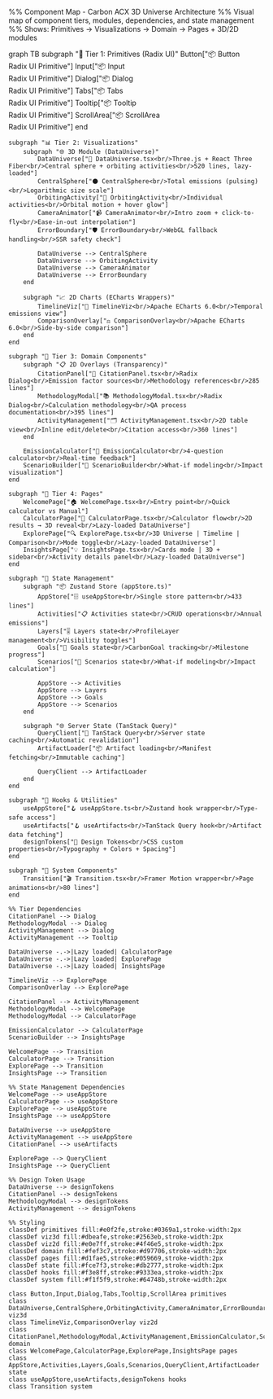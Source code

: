 %% Component Map - Carbon ACX 3D Universe Architecture
%% Visual map of component tiers, modules, dependencies, and state management
%% Shows: Primitives → Visualizations → Domain → Pages + 3D/2D modules

graph TB
    subgraph "🎨 Tier 1: Primitives (Radix UI)"
        Button["📦 Button<br/>Radix UI Primitive"]
        Input["📦 Input<br/>Radix UI Primitive"]
        Dialog["📦 Dialog<br/>Radix UI Primitive"]
        Tabs["📦 Tabs<br/>Radix UI Primitive"]
        Tooltip["📦 Tooltip<br/>Radix UI Primitive"]
        ScrollArea["📦 ScrollArea<br/>Radix UI Primitive"]
    end

    subgraph "📊 Tier 2: Visualizations"
        subgraph "🌐 3D Module (DataUniverse)"
            DataUniverse["🌌 DataUniverse.tsx<br/>Three.js + React Three Fiber<br/>Central sphere + orbiting activities<br/>520 lines, lazy-loaded"]
            CentralSphere["⚫ CentralSphere<br/>Total emissions (pulsing)<br/>Logarithmic size scale"]
            OrbitingActivity["🔵 OrbitingActivity<br/>Individual activities<br/>Orbital motion + hover glow"]
            CameraAnimator["📹 CameraAnimator<br/>Intro zoom + click-to-fly<br/>Ease-in-out interpolation"]
            ErrorBoundary["🛡️ ErrorBoundary<br/>WebGL fallback handling<br/>SSR safety check"]

            DataUniverse --> CentralSphere
            DataUniverse --> OrbitingActivity
            DataUniverse --> CameraAnimator
            DataUniverse --> ErrorBoundary
        end

        subgraph "📈 2D Charts (ECharts Wrappers)"
            TimelineViz["📅 TimelineViz<br/>Apache ECharts 6.0<br/>Temporal emissions view"]
            ComparisonOverlay["⚖️ ComparisonOverlay<br/>Apache ECharts 6.0<br/>Side-by-side comparison"]
        end
    end

    subgraph "🏢 Tier 3: Domain Components"
        subgraph "📋 2D Overlays (Transparency)"
            CitationPanel["📖 CitationPanel.tsx<br/>Radix Dialog<br/>Emission factor sources<br/>Methodology references<br/>285 lines"]
            MethodologyModal["📚 MethodologyModal.tsx<br/>Radix Dialog<br/>Calculation methodology<br/>QA process documentation<br/>395 lines"]
            ActivityManagement["🗂️ ActivityManagement.tsx<br/>2D table view<br/>Inline edit/delete<br/>Citation access<br/>360 lines"]
        end

        EmissionCalculator["🧮 EmissionCalculator<br/>4-question calculator<br/>Real-time feedback"]
        ScenarioBuilder["🔮 ScenarioBuilder<br/>What-if modeling<br/>Impact visualization"]
    end

    subgraph "📄 Tier 4: Pages"
        WelcomePage["🏠 WelcomePage.tsx<br/>Entry point<br/>Quick calculator vs Manual"]
        CalculatorPage["🧮 CalculatorPage.tsx<br/>Calculator flow<br/>2D results → 3D reveal<br/>Lazy-loaded DataUniverse"]
        ExplorePage["🔍 ExplorePage.tsx<br/>3D Universe | Timeline | Comparison<br/>Mode toggle<br/>Lazy-loaded DataUniverse"]
        InsightsPage["💡 InsightsPage.tsx<br/>Cards mode | 3D + sidebar<br/>Activity details panel<br/>Lazy-loaded DataUniverse"]
    end

    subgraph "🧠 State Management"
        subgraph "📦 Zustand Store (appStore.ts)"
            AppStore["🗄️ useAppStore<br/>Single store pattern<br/>433 lines"]
            Activities["📋 Activities state<br/>CRUD operations<br/>Annual emissions"]
            Layers["🎚️ Layers state<br/>ProfileLayer management<br/>Visibility toggles"]
            Goals["🎯 Goals state<br/>CarbonGoal tracking<br/>Milestone progress"]
            Scenarios["🔮 Scenarios state<br/>What-if modeling<br/>Impact calculation"]

            AppStore --> Activities
            AppStore --> Layers
            AppStore --> Goals
            AppStore --> Scenarios
        end

        subgraph "🌐 Server State (TanStack Query)"
            QueryClient["📡 TanStack Query<br/>Server state caching<br/>Automatic revalidation"]
            ArtifactLoader["📦 Artifact loading<br/>Manifest fetching<br/>Immutable caching"]

            QueryClient --> ArtifactLoader
        end
    end

    subgraph "🎣 Hooks & Utilities"
        useAppStore["🪝 useAppStore.ts<br/>Zustand hook wrapper<br/>Type-safe access"]
        useArtifacts["🪝 useArtifacts<br/>TanStack Query hook<br/>Artifact data fetching"]
        designTokens["🎨 Design Tokens<br/>CSS custom properties<br/>Typography + Colors + Spacing"]
    end

    subgraph "🧩 System Components"
        Transition["🎬 Transition.tsx<br/>Framer Motion wrapper<br/>Page animations<br/>80 lines"]
    end

    %% Tier Dependencies
    CitationPanel --> Dialog
    MethodologyModal --> Dialog
    ActivityManagement --> Dialog
    ActivityManagement --> Tooltip

    DataUniverse -.->|Lazy loaded| CalculatorPage
    DataUniverse -.->|Lazy loaded| ExplorePage
    DataUniverse -.->|Lazy loaded| InsightsPage

    TimelineViz --> ExplorePage
    ComparisonOverlay --> ExplorePage

    CitationPanel --> ActivityManagement
    MethodologyModal --> WelcomePage
    MethodologyModal --> CalculatorPage

    EmissionCalculator --> CalculatorPage
    ScenarioBuilder --> InsightsPage

    WelcomePage --> Transition
    CalculatorPage --> Transition
    ExplorePage --> Transition
    InsightsPage --> Transition

    %% State Management Dependencies
    WelcomePage --> useAppStore
    CalculatorPage --> useAppStore
    ExplorePage --> useAppStore
    InsightsPage --> useAppStore

    DataUniverse --> useAppStore
    ActivityManagement --> useAppStore
    CitationPanel --> useArtifacts

    ExplorePage --> QueryClient
    InsightsPage --> QueryClient

    %% Design Token Usage
    DataUniverse --> designTokens
    CitationPanel --> designTokens
    MethodologyModal --> designTokens
    ActivityManagement --> designTokens

    %% Styling
    classDef primitives fill:#e0f2fe,stroke:#0369a1,stroke-width:2px
    classDef viz3d fill:#dbeafe,stroke:#2563eb,stroke-width:2px
    classDef viz2d fill:#e0e7ff,stroke:#4f46e5,stroke-width:2px
    classDef domain fill:#fef3c7,stroke:#d97706,stroke-width:2px
    classDef pages fill:#d1fae5,stroke:#059669,stroke-width:2px
    classDef state fill:#fce7f3,stroke:#db2777,stroke-width:2px
    classDef hooks fill:#f3e8ff,stroke:#9333ea,stroke-width:2px
    classDef system fill:#f1f5f9,stroke:#64748b,stroke-width:2px

    class Button,Input,Dialog,Tabs,Tooltip,ScrollArea primitives
    class DataUniverse,CentralSphere,OrbitingActivity,CameraAnimator,ErrorBoundary viz3d
    class TimelineViz,ComparisonOverlay viz2d
    class CitationPanel,MethodologyModal,ActivityManagement,EmissionCalculator,ScenarioBuilder domain
    class WelcomePage,CalculatorPage,ExplorePage,InsightsPage pages
    class AppStore,Activities,Layers,Goals,Scenarios,QueryClient,ArtifactLoader state
    class useAppStore,useArtifacts,designTokens hooks
    class Transition system
